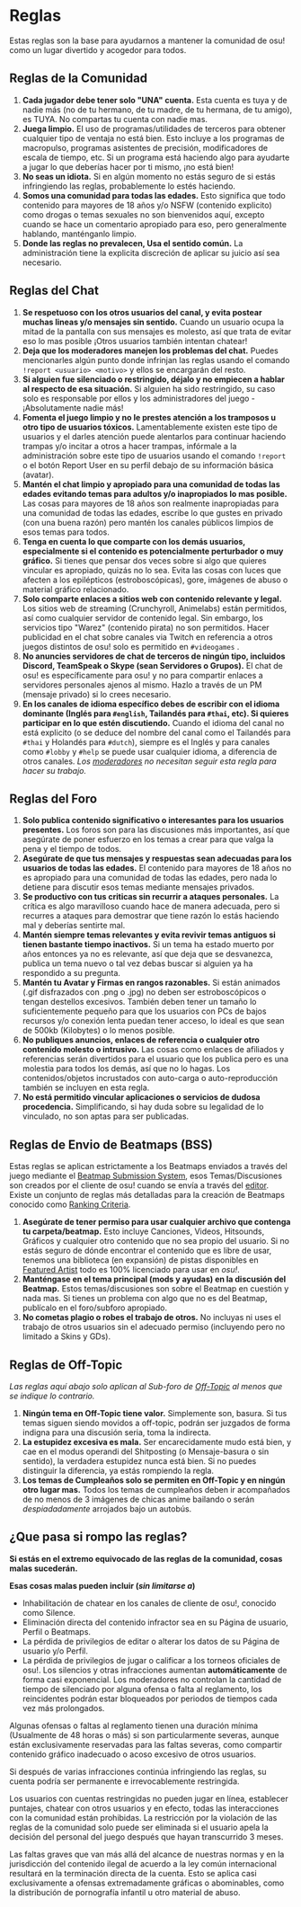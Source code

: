 Reglas
============

Estas reglas son la base para ayudarnos a mantener la comunidad de osu! como un lugar divertido y acogedor para todos.

Reglas de la Comunidad
---------------

1.  **Cada jugador debe tener solo "UNA" cuenta.** Esta cuenta es tuya y de nadie más (no de tu hermano, de tu madre, de tu hermana, de tu amigo), es TUYA. No compartas tu cuenta con nadie mas.
2.  **Juega limpio.** El uso de programas/utilidades de terceros para obtener cualquier tipo de ventaja no está bien. Esto incluye a los programas de macropulso, programas asistentes de precisión, modificadores de escala de tiempo, etc. Si un programa está haciendo algo para ayudarte a jugar lo que deberías hacer por ti mismo, ¡no está bien!
3.  **No seas un idiota.** Si en algún momento no estás seguro de si estás infringiendo las reglas, probablemente lo estés haciendo.
4.  **Somos una comunidad para todas las edades.** Esto significa que todo contenido para mayores de 18 años y/o NSFW (contenido explicito) como drogas o temas sexuales no son bienvenidos aquí, excepto cuando se hace un comentario apropiado para eso, pero generalmente hablando, manténganlo limpio.
5.  **Donde las reglas no prevalecen, Usa el sentido común.** La administración tiene la explicita discreción de aplicar su juicio así sea necesario.

Reglas del Chat
------------------

1.  **Se respetuoso con los otros usuarios del canal, y evita postear muchas lineas y/o mensajes sin sentido.** Cuando un usuario ocupa la mitad de la pantalla con sus mensajes es molesto, así que trata de evitar eso lo mas posible ¡Otros usuarios también intentan chatear!
2.  **Deja que los moderadores manejen los problemas del chat.** Puedes mencionarles algún punto donde infrinjan las reglas usando el comando `!report <usuario> <motivo>` y ellos se encargarán del resto.
3.  **Si alguien fue silenciado o restringido, déjalo y no empiecen a hablar al respecto de esa situación.** Si alguien ha sido restringido, su caso solo es responsable por ellos y los administradores del juego - ¡Absolutamente nadie más!
4.  **Fomenta el juego limpio y no le prestes atención a los tramposos u otro tipo de usuarios tóxicos.** Lamentablemente existen este tipo de usuarios y el darles atención puede alentarlos para continuar haciendo trampas y/o incitar a otros a hacer trampas, infórmale a la administración sobre este tipo de usuarios usando el comando `!report` o el botón Report User en su perfil debajo de su información básica (avatar).
5.  **Mantén el chat limpio y apropiado para una comunidad de todas las edades evitando temas para adultos y/o inapropiados lo mas posible.** Las cosas para mayores de 18 años son realmente inapropiadas para una comunidad de todas las edades, escribe lo que gustes en privado (con una buena razón) pero mantén los canales públicos limpios de esos temas para todos.
6.  **Tenga en cuenta lo que comparte con los demás usuarios, especialmente si el contenido es potencialmente perturbador o muy gráfico.** Si tienes que pensar dos veces sobre si algo que quieres vincular es apropiado, quizás no lo sea. Evita las cosas con luces que afecten a los epilépticos (estroboscópicas), gore, imágenes de abuso o material gráfico relacionado.
7.  **Solo comparte enlaces a sitios web con contenido relevante y legal.** Los sitios web de streaming (Crunchyroll, Animelabs) están permitidos, así como cualquier servidor de contenido legal. Sin embargo, los servicios tipo "Warez" (contenido pirata) no son permitidos. Hacer publicidad en el chat sobre canales via Twitch en referencia a otros juegos distintos de osu! solo es permitido en `#videogames` .
8. **No anuncies servidores de chat de terceros de ningún tipo, incluidos Discord, TeamSpeak o Skype (sean Servidores o Grupos).** El chat de osu! es específicamente para osu! y no para compartir enlaces a servidores personales ajenos al mismo. Hazlo a través de un PM (mensaje privado) si lo crees necesario.
9.  **En los canales de idioma específico debes de escribir con el idioma dominante (Inglés para `#english`, Tailandés para `#thai`, etc). Si quieres participar en lo que estén discutiendo.** Cuando el idioma del canal no está explicito (o se deduce del nombre del canal como el Tailandés para `#thai` y Holandés para `#dutch`), siempre es el Inglés y para canales como `#lobby` y `#help` se puede usar cualquier idioma, a diferencia de otros canales. *Los [moderadores](/wiki/People/Global_Moderation_Team) no necesitan seguir esta regla para hacer su trabajo.*

Reglas del Foro
----------------

1.  **Solo publica contenido significativo o interesantes para los usuarios presentes.** Los foros son para las discusiones más importantes, así que asegúrate de poner esfuerzo en los temas a crear para que valga la pena y el tiempo de todos.
2.  **Asegúrate de que tus mensajes y respuestas sean adecuadas para los usuarios de todas las edades.** El contenido para mayores de 18 años no es apropiado para una comunidad de todas las edades, pero nada lo detiene para discutir esos temas mediante mensajes privados.
3.  **Se productivo con tus criticas sin recurrir a ataques personales.** La crítica es algo maravilloso cuando hace de manera adecuada, pero si recurres a ataques para demostrar que tiene razón lo estás haciendo mal y deberías sentirte mal.
4.  **Mantén siempre temas relevantes y evita revivir temas antiguos si tienen bastante tiempo inactivos.** Si un tema ha estado muerto por años entonces ya no es relevante, así que deja que se desvanezca, publica un tema nuevo o tal vez debas buscar si alguien ya ha respondido a su pregunta.
5.  **Mantén tu Avatar y Firmas en rangos razonables.** Si están animados (.gif disfrazados con .png o .jpg) no deben ser estroboscópicos o tengan destellos excesivos. También deben tener un tamaño lo suficientemente pequeño para que los usuarios con PCs de bajos recursos y/o conexión lenta puedan tener acceso, lo ideal es que sean de 500kb (Kilobytes) o lo menos posible.
6.  **No publiques anuncios, enlaces de referencia o cualquier otro contenido molesto o intrusivo.** Las cosas como enlaces de afiliados y referencias serán divertidos para el usuario que los publica pero es una molestia para todos los demás, así que no lo hagas. Los contenidos/objetos incrustados con auto-carga o auto-reproducción también se incluyen en esta regla.
7.  **No está permitido vincular aplicaciones o servicios de dudosa procedencia.** Simplificando, si hay duda sobre su legalidad de lo vinculado, no son aptas para ser publicadas.

Reglas de Envio de Beatmaps (BSS)
---------------------------------

Estas reglas se aplican estrictamente a los Beatmaps enviados a través del juego mediante el [Beatmap Submission System](/wiki/Beatmap_Submission_System), esos Temas/Discusiones son creados por el cliente de osu! cuando se envía a través del [editor](/wiki/editor).
Existe un conjunto de reglas más detalladas para la creación de Beatmaps conocido como [Ranking Criteria](/wiki/Ranking_Criteria).
1. **Asegúrate de tener permiso para usar cualquier archivo que contenga tu carpeta/beatmap.** Esto incluye Canciones, Videos, Hitsounds, Gráficos y cualquier otro contenido que no sea propio del usuario. Si no estás seguro de dónde encontrar el contenido que es libre de usar, tenemos una biblioteca (en expansión) de pistas disponibles en [Featured Artist](https://osu.ppy.sh/beatmaps/artists/) todo es 100% licenciado para usar en _osu!_.
2.  **Manténgase en el tema principal (mods y ayudas) en la discusión del Beatmap.** Estos temas/discusiones son sobre el Beatmap en cuestión y nada mas. Si tienes un problema con algo que no es del Beatmap, publícalo en el foro/subforo apropiado.
3.  **No cometas plagio o robes el trabajo de otros.** No incluyas ni uses el trabajo de otros usuarios sin el adecuado permiso (incluyendo pero no limitado a Skins y GDs).

Reglas de Off-Topic
---------------

*Las reglas aquí abajo solo aplican al Sub-foro de [Off-Topic](https://osu.ppy.sh/community/forums/52) al menos que se indique lo contrario.*

1. **Ningún tema en Off-Topic tiene valor.** Simplemente son, basura. Si tus temas siguen siendo movidos a off-topic, podrán ser juzgados de forma indigna para una discusión seria, toma la indirecta.
2. **La estupidez excesiva es mala.** Ser encarecidamente mudo está bien, y cae en el modus operandi del Shitposting (o Mensaje-basura o sin sentido), la verdadera estupidez nunca está bien. Si no puedes distinguir la diferencia, ya estás rompiendo la regla.
3. **Los temas de Cumpleaños solo se permiten en Off-Topic y en ningún otro lugar mas.** Todos los temas de cumpleaños deben ir acompañados de no menos de 3 imágenes de chicas anime bailando o serán *despiadadamente* arrojados bajo un autobús.

¿Que pasa si rompo las reglas?
---------------

**Si estás en el extremo equivocado de las reglas de la comunidad, cosas malas sucederán.**

**Esas cosas malas pueden incluir (*sin limitarse a*)**

* Inhabilitación de chatear en los canales de cliente de osu!, conocido como Silence.
* Eliminación directa del contenido infractor sea en su Página de usuario, Perfil o Beatmaps.
* La pérdida de privilegios de editar o alterar los datos de su Página de usuario y/o Perfil.
* La pérdida de privilegios de jugar o calificar a los torneos oficiales de osu!.
Los silencios y otras infracciones aumentan **automáticamente** de forma casi exponencial. Los moderadores no controlan la cantidad de tiempo de silenciado por alguna ofensa o falta al reglamento, los reincidentes podrán estar bloqueados por periodos de tiempos cada vez más prolongados.

Algunas ofensas o faltas al reglamento tienen una duración mínima (Usualmente de 48 horas o más) si son particularmente severas, aunque están exclusivamente reservadas para las faltas severas, como compartir contenido gráfico inadecuado o acoso excesivo de otros usuarios.

Si después de varias infracciones continúa infringiendo las reglas, su cuenta podría ser permanente e irrevocablemente restringida.

Los usuarios con cuentas restringidas no pueden jugar en línea, establecer puntajes, chatear con otros usuarios y en efecto, todas las interacciones con la comunidad están prohibidas. La restricción por la violación de las reglas de la comunidad solo puede ser eliminada si el usuario apela la decisión del personal del juego después que hayan transcurrido 3 meses.

Las faltas graves que van más allá del alcance de nuestras normas y en la jurisdicción del contenido ilegal de acuerdo a la ley común internacional resultará en la terminación directa de la cuenta. Esto se aplica casi exclusivamente a ofensas extremadamente gráficas o abominables, como la distribución de pornografía infantil u otro material de abuso.
